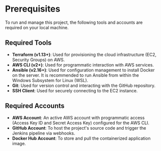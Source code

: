 # Prerequisites

To run and manage this project, the following tools and accounts are required on your local machine.

## Required Tools

- **Terraform (v1.13+)**: Used for provisioning the cloud infrastructure (EC2, Security Groups) on AWS.  
- **AWS CLI (v2+)**: Used for programmatic interaction with AWS services.  
- **Ansible (v2.16+)**: Used for configuration management to install Docker on the server. It is recommended to run Ansible from within the Windows Subsystem for Linux (WSL).  
- **Git**: Used for version control and interacting with the GitHub repository.  
- **SSH Client**: Used for securely connecting to the EC2 instance.  

## Required Accounts

- **AWS Account**: An active AWS account with programmatic access (Access Key ID and Secret Access Key) configured for the AWS CLI.  
- **GitHub Account**: To host the project's source code and trigger the Jenkins pipeline via webhooks.  
- **Docker Hub Account**: To store and pull the containerized application image.  
